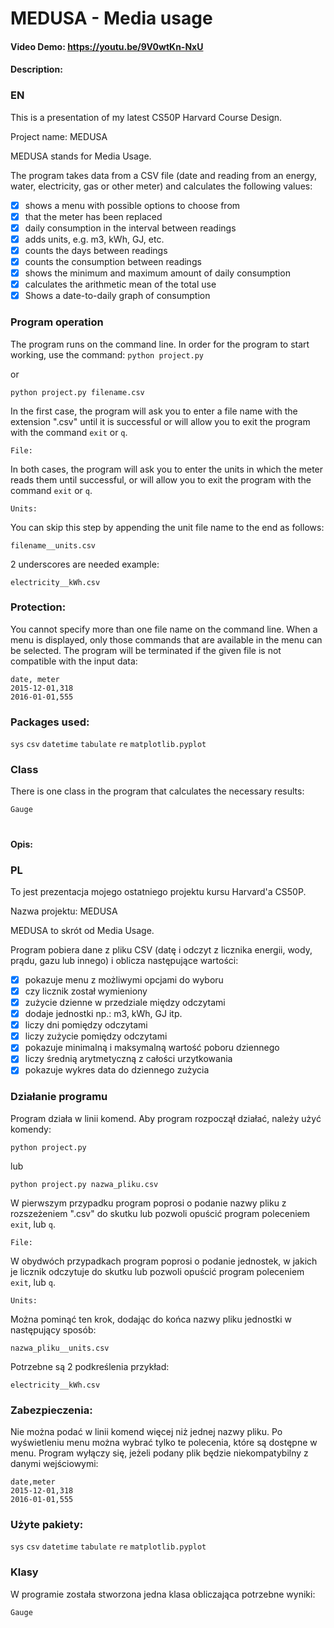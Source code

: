 # MEDUSA - Media usage
#### Video Demo:  https://youtu.be/9V0wtKn-NxU
#### Description:

### EN
This is a presentation of my latest CS50P Harvard Course Design.

Project name: MEDUSA

MEDUSA stands for Media Usage.

The program takes data from a CSV file (date and reading from an energy, water, electricity, gas or other meter) and calculates the following values:
- [x] shows a menu with possible options to choose from
- [x] that the meter has been replaced
- [x] daily consumption in the interval between readings
- [x] adds units, e.g. m3, kWh, GJ, etc.
- [x] counts the days between readings
- [x] counts the consumption between readings
- [x] shows the minimum and maximum amount of daily consumption
- [x] calculates the arithmetic mean of the total use
- [x] Shows a date-to-daily graph of consumption

### Program operation
The program runs on the command line.
In order for the program to start working, use the command:
```python project.py```

or

```python project.py filename.csv```


In the first case, the program will ask you to enter a file name with the extension ".csv" until it is successful or will allow you to exit the program with the command ```exit``` or ```q```.

```File:```

In both cases, the program will ask you to enter the units in which the meter reads them until successful, or will allow you to exit the program with the command ```exit``` or ```q```.

```Units:```

You can skip this step by appending the unit file name to the end as follows:

```filename__units.csv```

2 underscores are needed example:

```electricity__kWh.csv```

### Protection:
You cannot specify more than one file name on the command line.
When a menu is displayed, only those commands that are available in the menu can be selected.
The program will be terminated if the given file is not compatible with the input data:

```
date, meter
2015-12-01,318
2016-01-01,555
```

### Packages used:
```sys```
```csv```
```datetime```
```tabulate```
```re```
```matplotlib.pyplot```

### Class
There is one class in the program that calculates the necessary results:

```Gauge```

#
#### Opis:
### PL
To jest prezentacja mojego ostatniego projektu kursu Harvard'a CS50P.

Nazwa projektu: MEDUSA

MEDUSA to skrót od Media Usage.

Program pobiera dane z pliku CSV (datę i odczyt z licznika energii, wody, prądu, gazu lub innego) i oblicza następujące wartości:

- [x] pokazuje menu z możliwymi opcjami do wyboru
- [x] czy licznik został wymieniony
- [x] zużycie dzienne w przedziale między odczytami
- [x] dodaje jednostki np.: m3, kWh, GJ itp.
- [x] liczy dni pomiędzy odczytami
- [x] liczy zużycie pomiędzy odczytami
- [x] pokazuje minimalną i maksymalną wartość poboru dziennego
- [x] liczy średnią arytmetyczną z całości urzytkowania
- [x] pokazuje wykres data do dziennego zużycia

### Działanie programu
Program działa w linii komend.
Aby program rozpoczął działać, należy użyć komendy:

```python project.py```

lub

```python project.py nazwa_pliku.csv```

W pierwszym przypadku program poprosi o podanie nazwy pliku z rozszeżeniem ".csv" do skutku lub pozwoli opuścić program poleceniem ```exit```, lub ```q```.

```File:```

W obydwóch przypadkach program poprosi o podanie jednostek, w jakich je licznik odczytuje do skutku lub pozwoli opuścić program poleceniem ```exit```, lub ```q```.

```Units:```

Można pominąć ten krok, dodając do końca nazwy pliku jednostki w następujący sposób:

```nazwa_pliku__units.csv```

Potrzebne są 2 podkreślenia przykład:

```electricity__kWh.csv```

### Zabezpieczenia:
Nie można podać w linii komend więcej niż jednej nazwy pliku.
Po wyświetleniu menu można wybrać tylko te polecenia, które są dostępne w menu.
Program wyłączy się, jeżeli podany plik będzie niekompatybilny z danymi wejściowymi:
```
date,meter
2015-12-01,318
2016-01-01,555
```
### Użyte pakiety:
```sys```
```csv```
```datetime```
```tabulate```
```re```
```matplotlib.pyplot```

### Klasy
W programie została stworzona jedna klasa obliczająca potrzebne wyniki:

```Gauge```